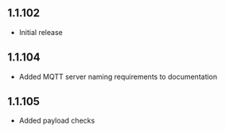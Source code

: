 <!-- https://developers.home-assistant.io/docs/add-ons/presentation#keeping-a-changelog -->

## 1.1.102

- Initial release

## 1.1.104

- Added MQTT server naming requirements to documentation

## 1.1.105

- Added payload checks
 